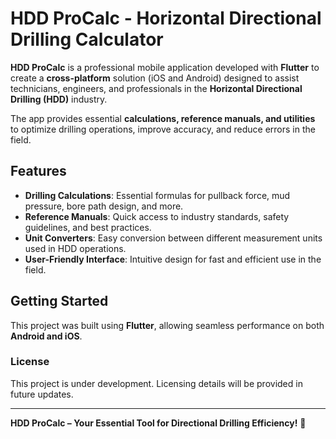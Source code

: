 # HDD ProCalc - Horizontal Directional Drilling Calculator  

**HDD ProCalc** is a professional mobile application developed with **Flutter** to create a **cross-platform** solution (iOS and Android) designed to assist technicians, engineers, and professionals in the **Horizontal Directional Drilling (HDD)** industry.  

The app provides essential **calculations, reference manuals, and utilities** to optimize drilling operations, improve accuracy, and reduce errors in the field.  

## Features  

- **Drilling Calculations**: Essential formulas for pullback force, mud pressure, bore path design, and more.  
- **Reference Manuals**: Quick access to industry standards, safety guidelines, and best practices.  
- **Unit Converters**: Easy conversion between different measurement units used in HDD operations.  
- **User-Friendly Interface**: Intuitive design for fast and efficient use in the field.  

## Getting Started  

This project was built using **Flutter**, allowing seamless performance on both **Android and iOS**.  


### License  
This project is under development. Licensing details will be provided in future updates.  

---  
**HDD ProCalc – Your Essential Tool for Directional Drilling Efficiency!** 🚀
